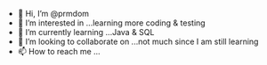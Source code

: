 - 👋 Hi, I’m @prmdom
- 👀 I’m interested in ...learning more coding & testing
- 🌱 I’m currently learning ...Java & SQL
- 💞️ I’m looking to collaborate on ...not much since I am still learning
- 📫 How to reach me ...

<!---
prmdom/prmdom is a ✨ special ✨ repository because its `README.md` (this file) appears on your GitHub profile.
You can click the Preview link to take a look at your changes.
--->
